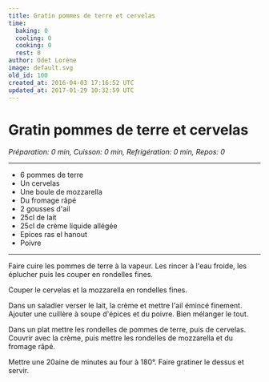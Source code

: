 ```yaml
---
title: Gratin pommes de terre et cervelas
time:
  baking: 0
  cooling: 0
  cooking: 0
  rest: 0
author: Odet Lorène
image: default.svg
old_id: 100
created_at: 2016-04-03 17:16:52 UTC
updated_at: 2017-01-29 10:32:59 UTC
---
```


# Gratin pommes de terre et cervelas



*Préparation: 0 min, Cuisson: 0 min, Refrigération: 0 min, Repos: 0*

---

- 6 pommes de terre
- Un cervelas
- Une boule de mozzarella
- Du fromage râpé
- 2 gousses d'ail
- 25cl de lait
- 25cl de crème liquide allégée
- Epices ras el hanout
- Poivre

---

Faire cuire les pommes de terre à la vapeur. Les rincer à l'eau froide, les éplucher puis les couper en rondelles fines.

Couper le cervelas et la mozzarella en rondelles fines.

Dans un saladier verser le lait, la crème et mettre l'ail émincé finement. Ajouter une cuillère à soupe d'épices et du poivre. Bien mélanger le tout.

Dans un plat mettre les rondelles de pommes de terre, puis de cervelas. Couvrir avec la crème, puis mettre les rondelles de mozzarella et du fromage râpé.

Mettre une 20aine de minutes au four à 180°. Faire gratiner le dessus et servir. 
